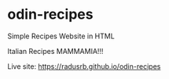 # odin-recipes
Simple Recipes Website in HTML

Italian Recipes MAMMAMIA!!!

Live site: https://radusrb.github.io/odin-recipes
